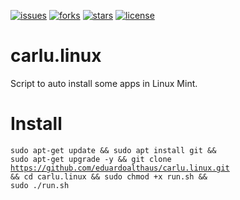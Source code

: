 [![issues](https://img.shields.io/github/issues/eduardoalthaus/carlu.mint.svg)](https://github.com/eduardoalthaus/carlu.mint/issues)
[![forks](https://img.shields.io/github/forks/eduardoalthaus/carlu.mint.svg)](https://github.com/eduardoalthaus/carlu.mint/network/members)
[![stars](https://img.shields.io/github/stars/eduardoalthaus/carlu.mint.svg)](https://github.com/eduardoalthaus/carlu.mint/license)
[![license](https://img.shields.io/github/license/eduardoalthaus/blob/master/LICENSE)](https://github.com/eduardoalthaus/carlu.mint/issues)
# carlu.linux
Script to auto install some apps in Linux Mint.  
  
# Install  
<code>sudo apt-get update && sudo apt install git && sudo apt-get upgrade -y && git clone https://github.com/eduardoalthaus/carlu.linux.git && cd carlu.linux && sudo chmod +x run.sh && sudo ./run.sh</code>
